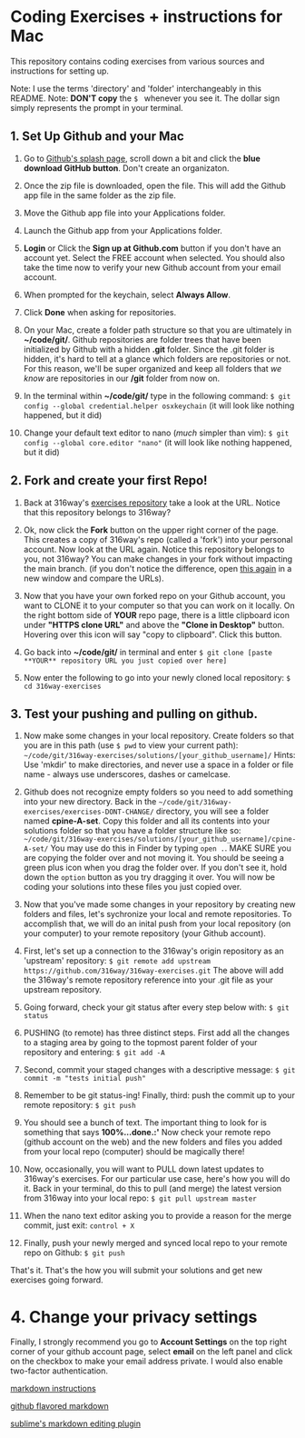 # Coding Exercises + instructions for Mac

This repository contains coding exercises from various sources and instructions for setting up. 

Note: I use the terms 'directory' and 'folder' interchangeably in this README.
Note: **DON'T copy** the `$ ` whenever you see it. The dollar sign simply represents the prompt in your terminal. 



## 1. Set Up Github and your Mac

1. Go to [Github's splash page](https://github.com), scroll down a bit and click the **blue download GitHub button**. Don't create an organizaton.

2. Once the zip file is downloaded, open the file. This will add the Github app file in the same folder as the zip file. 

3. Move the Github app file into your Applications folder. 

4. Launch the Github app from your Applications folder.

5. **Login** or Click the **Sign up at Github.com** button if you don't have an account yet. Select the FREE account when selected. You should also take the time now to verify your new Github account from your email account. 

6. When prompted for the keychain, select **Always Allow**.

7. Click **Done** when asking for repositories.

8. On your Mac, create a folder path structure so that you are ultimately in **~/code/git/**.  Github repositories are folder trees that have been initialized by Github with a hidden **.git** folder. Since the .git folder is hidden, it's hard to tell at a glance which folders are repositories or not. For this reason, we'll be super organized and keep all folders that *we know* are repositories in our **/git** folder from now on.  

9. In the terminal within **~/code/git/** type in the following command:   `$ git config --global credential.helper osxkeychain`   (it will look like nothing happened, but it did)

10. Change your default text editor to nano (*much* simpler than vim):  `$ git config --global core.editor "nano"`   (it will look like nothing happened, but it did)



## 2. Fork and create your first Repo!

1. Back at 316way's [exercises repository](https://github.com/316way/316way-exercises) take a look at the URL. Notice that this repository belongs to 316way? 

2. Ok, now click the **Fork** button on the upper right corner of the page. This creates a copy of 316way's repo (called a 'fork') into your personal account. Now look at the URL again. Notice this repository belongs to you, not 316way? You can make changes in your fork without impacting the main branch. (if you don't notice the difference, open [this again](https://github.com/316way/316way-exercises) in a new window and compare the URLs).

3. Now that you have your own forked repo on your Github account, you want to CLONE it to your computer so that you can work on it locally. On the right bottom side of **YOUR** repo page, there is a little clipboard icon under **"HTTPS clone URL"** and above the **"Clone in Desktop"** button. Hovering over this icon will say "copy to clipboard". Click this button.

4. Go back into **~/code/git/** in terminal and enter  `$ git clone [paste **YOUR** repository URL you just copied over here]`

5. Now enter the following to go into your newly cloned local repository:  `$ cd 316way-exercises`



## 3. Test your pushing and pulling on github.  

1. Now make some changes in your local repository. Create folders so that you are in this path (use `$ pwd` to view your current path):  `~/code/git/316way-exercises/solutions/[your_github_username]/`   Hints: Use 'mkdir' to make directories, and never use a space in a folder or file name - always use underscores, dashes or camelcase.

2. Github does not recognize empty folders so you need to add something into your new directory. Back in the  `~/code/git/316way-exercises/exercises-DONT-CHANGE/` directory, you will see a folder named **cpine-A-set**. Copy this folder and all its contents into your solutions folder so that you have a folder structure like so:  `~/code/git/316way-exercises/solutions/[your_github_username]/cpine-A-set/`  You may use do this in Finder by typing `open .`. MAKE SURE you are copying the folder over and not moving it. You should be seeing a green plus icon when you drag the folder over. If you don't see it, hold down the `option` button as you try dragging it over.  You will now be coding your solutions into these files you just copied over. 

3. Now that you've made some changes in your repository by creating new folders and files, let's sychronize your local and remote repositories. To accomplish that, we will do an inital push from your local repository (on your computer) to your remote repository (your Github account). 

4. First, let's set up a connection to the 316way's origin repository as an 'upstream' repository:   `$ git remote add upstream https://github.com/316way/316way-exercises.git`   The above will add the 316way's remote repository reference into your .git file as your upstream repository. 

5. Going forward, check your git status after every step below with:    `$ git status`

6. PUSHING (to remote) has three distinct steps. First add all the changes to a staging area by going to the topmost parent folder of your repository and entering:    `$ git add -A`

7. Second, commit your staged changes with a descriptive message:   `$ git commit -m "tests initial push"`

8. Remember to be git status-ing! Finally, third: push the commit up to your remote repository:   `$ git push`

9. You should see a bunch of text. The important thing to look for is something that says **100%...done.:'**  Now check your remote repo (github account on the web) and the new folders and files you added from your local repo (computer) should be magically there! 

10. Now, occasionally, you will want to PULL down latest updates to 316way's exercises. For our particular use case, here's how you will do it. Back in your terminal, do this to pull (and merge) the latest version from 316way into your local repo:  `$ git pull upstream master`

11. When the nano text editor asking you to provide a reason for the merge commit, just exit:  `control + X`

12. Finally, push your newly merged and synced local repo to your remote repo on Github:   `$ git push`


That's it. That's the how you will submit your solutions and get new exercises going forward.



# 4. Change your privacy settings

Finally, I strongly recommend you go to **Account Settings** on the top right corner of your github account page, select **email** on the left panel and click on the checkbox to make your email address private. I would also enable two-factor authentication. 



[markdown instructions](https://help.github.com/articles/markdown-basics)

[github flavored markdown](https://help.github.com/articles/github-flavored-markdown)

[sublime's markdown editing plugin](https://sublime.wbond.net/packages/MarkdownEditing)
